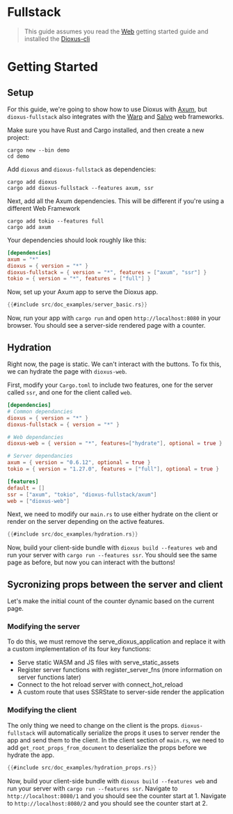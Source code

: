 # Fullstack

> This guide assumes you read the [Web](web.md) getting started guide and installed the [Dioxus-cli](https://github.com/DioxusLabs/cli)

# Getting Started

## Setup

For this guide, we're going to show how to use Dioxus with [Axum](https://docs.rs/axum/latest/axum/), but `dioxus-fullstack` also integrates with the [Warp](https://docs.rs/warp/latest/warp/) and [Salvo](https://docs.rs/salvo/latest/salvo/) web frameworks.

Make sure you have Rust and Cargo installed, and then create a new project:

```shell
cargo new --bin demo
cd demo
```

Add `dioxus` and `dioxus-fullstack` as dependencies:

```shell
cargo add dioxus
cargo add dioxus-fullstack --features axum, ssr
```

Next, add all the Axum dependencies. This will be different if you're using a different Web Framework

```shell
cargo add tokio --features full
cargo add axum
```

Your dependencies should look roughly like this:

```toml
[dependencies]
axum = "*"
dioxus = { version = "*" }
dioxus-fullstack = { version = "*", features = ["axum", "ssr"] }
tokio = { version = "*", features = ["full"] }
```

Now, set up your Axum app to serve the Dioxus app.

```rust
{{#include src/doc_examples/server_basic.rs}}
```

Now, run your app with `cargo run` and open `http://localhost:8080` in your browser. You should see a server-side rendered page with a counter.

## Hydration

Right now, the page is static. We can't interact with the buttons. To fix this, we can hydrate the page with `dioxus-web`.

First, modify your `Cargo.toml` to include two features, one for the server called `ssr`, and one for the client called `web`.

```toml
[dependencies]
# Common dependancies
dioxus = { version = "*" }
dioxus-fullstack = { version = "*" }

# Web dependancies
dioxus-web = { version = "*", features=["hydrate"], optional = true }

# Server dependancies
axum = { version = "0.6.12", optional = true }
tokio = { version = "1.27.0", features = ["full"], optional = true }

[features]
default = []
ssr = ["axum", "tokio", "dioxus-fullstack/axum"]
web = ["dioxus-web"]
```

Next, we need to modify our `main.rs` to use either hydrate on the client or render on the server depending on the active features.

```rust
{{#include src/doc_examples/hydration.rs}}
```

Now, build your client-side bundle with `dioxus build --features web` and run your server with `cargo run --features ssr`. You should see the same page as before, but now you can interact with the buttons!

## Sycronizing props between the server and client

Let's make the initial count of the counter dynamic based on the current page.

### Modifying the server

To do this, we must remove the serve_dioxus_application and replace it with a custom implementation of its four key functions:

- Serve static WASM and JS files with serve_static_assets
- Register server functions with register_server_fns (more information on server functions later)
- Connect to the hot reload server with connect_hot_reload
- A custom route that uses SSRState to server-side render the application

### Modifying the client

The only thing we need to change on the client is the props. `dioxus-fullstack` will automatically serialize the props it uses to server render the app and send them to the client. In the client section of `main.rs`, we need to add `get_root_props_from_document` to deserialize the props before we hydrate the app.

```rust
{{#include src/doc_examples/hydration_props.rs}}
```

Now, build your client-side bundle with `dioxus build --features web` and run your server with `cargo run --features ssr`. Navigate to `http://localhost:8080/1` and you should see the counter start at 1. Navigate to `http://localhost:8080/2` and you should see the counter start at 2.
